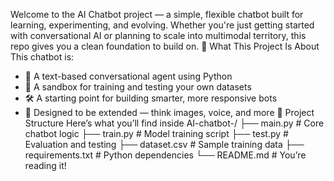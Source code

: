 Welcome to the AI Chatbot project
— a simple, flexible chatbot built for learning, experimenting, and evolving. Whether you're just getting started with conversational AI or planning to scale into multimodal territory, this repo gives you a clean foundation to build on.
🌟 What This Project Is About
This chatbot is:
- 🧠 A text-based conversational agent using Python
- 🧪 A sandbox for training and testing your own datasets
- 🛠️ A starting point for building smarter, more responsive bots
- 🚀 Designed to be extended — think images, voice, and more
📁 Project Structure
Here’s what you’ll find inside
AI-chatbot-/
├── main.py           # Core chatbot logic
├── train.py          # Model training script
├── test.py           # Evaluation and testing
├── dataset.csv       # Sample training data
├── requirements.txt  # Python dependencies
└── README.md         # You’re reading it!

